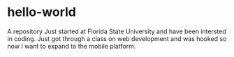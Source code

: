 # hello-world
A repository 
Just started at Florida State University and have been intersted in coding. Just got through a class on web development and was hooked so now I want to expand to the mobile platform. 
